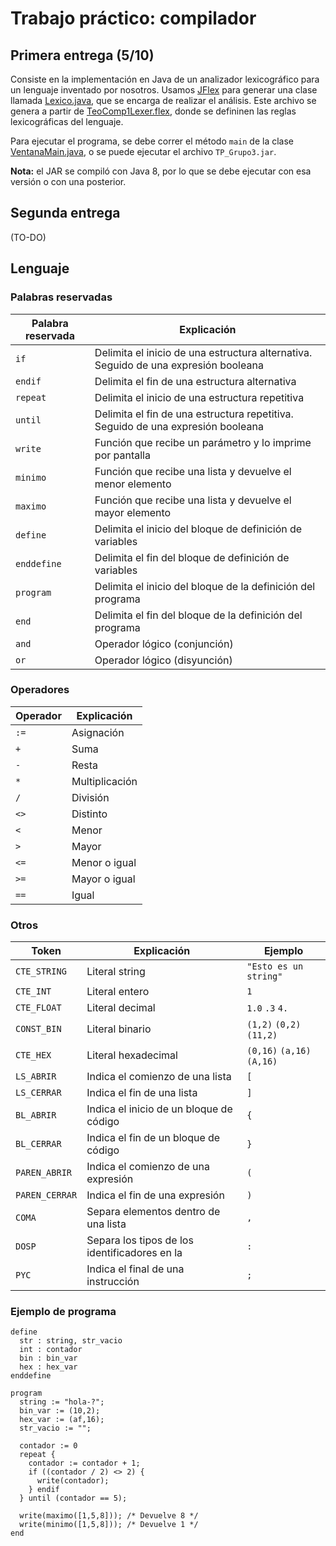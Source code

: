 # Trabajo práctico: compilador

## Primera entrega (5/10)

Consiste en la implementación en Java de un analizador lexicográfico para un lenguaje inventado por nosotros. Usamos [JFlex](https://www.jflex.de/) para generar una clase llamada [Lexico.java](src/ar/edu/unlu/teocomp1/grupo3/Lexico.java), que se encarga de realizar el análisis. Este archivo se genera a partir de [TeoComp1Lexer.flex](TeoComp1Lexer.flex), donde se defininen las reglas lexicográficas del lenguaje.

Para ejecutar el programa, se debe correr el método `main` de la clase [VentanaMain.java](src/ar/edu/unlu/teocomp1/grupo3/VentanaMain.java), o se puede ejecutar el archivo `TP_Grupo3.jar`.

**Nota:** el JAR se compiló con Java 8, por lo que se debe ejecutar con esa versión o con una posterior.

## Segunda entrega

(TO-DO)

## Lenguaje

### Palabras reservadas

Palabra reservada | Explicación
---|---
`if` | Delimita el inicio de una estructura alternativa. Seguido de una expresión booleana
`endif` | Delimita el fin de una estructura alternativa
`repeat` | Delimita el inicio de una estructura repetitiva
`until` | Delimita el fin de una estructura repetitiva. Seguido de una expresión booleana
`write` | Función que recibe un parámetro y lo imprime por pantalla
`minimo` | Función que recibe una lista y devuelve el menor elemento
`maximo` | Función que recibe una lista y devuelve el mayor elemento
`define` | Delimita el inicio del bloque de definición de variables
`enddefine` | Delimita el fin del bloque de definición de variables
`program` | Delimita el inicio del bloque de la definición del programa
`end` | Delimita el fin del bloque de la definición del programa
`and` | Operador lógico (conjunción)
`or` | Operador lógico (disyunción)

### Operadores

Operador | Explicación
---|---
`:=` | Asignación
`+` | Suma
`-` | Resta
`*` | Multiplicación
`/` | División
`<>` | Distinto
`<` | Menor
`>` | Mayor
`<=` | Menor o igual
`>=` | Mayor o igual
`==` | Igual

### Otros

Token | Explicación | Ejemplo
---|---|---
`CTE_STRING` | Literal string | `"Esto es un string"`
`CTE_INT` | Literal entero | `1`
`CTE_FLOAT` | Literal decimal | `1.0` `.3` `4.`
`CONST_BIN` | Literal binario | `(1,2)` `(0,2)` `(11,2)`
`CTE_HEX` | Literal hexadecimal | `(0,16)` `(a,16)` `(A,16)`
`LS_ABRIR` | Indica el comienzo de una lista | `[`
`LS_CERRAR` | Indica el fin de una lista | `]`
`BL_ABRIR` | Indica el inicio de un bloque de código | `{`
`BL_CERRAR` | Indica el fin de un bloque de código | `}`
`PAREN_ABRIR` | Indica el comienzo de una expresión |  `(`
`PAREN_CERRAR` | Indica el fin de una expresión |  `)`
`COMA` | Separa elementos dentro de una lista | `,`
`DOSP`| Separa los tipos de los identificadores en la | `:`
`PYC` | Indica el final de una instrucción | `;`


### Ejemplo de programa

```
define
  str : string, str_vacio
  int : contador
  bin : bin_var
  hex : hex_var
enddefine

program
  string := "hola-?";
  bin_var := (10,2);
  hex_var := (af,16);
  str_vacio := "";

  contador := 0
  repeat {
    contador := contador + 1;
    if ((contador / 2) <> 2) {
      write(contador);
    } endif
  } until (contador == 5);

  write(maximo([1,5,8])); /* Devuelve 8 */
  write(minimo([1,5,8])); /* Devuelve 1 */
end
```
